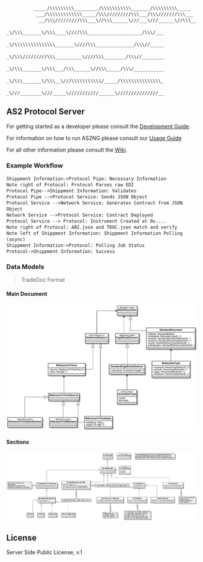 


              _____/\\\\\\\\\_________/\\\\\\\\\\\_______/\\\\\\\\\_____        
               ___/\\\\\\\\\\\\\_____/\\\/////////\\\___/\\\///////\\\___       
                __/\\\/////////\\\___\//\\\______\///___\///______\//\\\__      
                 _\/\\\_______\/\\\____\////\\\____________________/\\\/___     
                   _\/\\\\\\\\\\\\\\\_______\////\\\______________/\\\//_____    
                    _\/\\\/////////\\\__________\////\\\________/\\\//________   
                     _\/\\\_______\/\\\___/\\\______\//\\\_____/\\\/___________  
                      _\/\\\_______\/\\\__\///\\\\\\\\\\\/_____/\\\\\\\\\\\\\\\_ 
                       _\///________\///_____\///////////______\///////////////__




## AS2 Protocol Server

For getting started as a developer please consult the [Development Guide](/.github/DEVELOPMENT.md).

For information on how to run AS2NG please consult our [Usage Guide](/.github/USAGE.md)

For all other information please consult the [Wiki](https://github.com/as2network/as2ng/wiki).

### Example Workflow

```sequence
Shippment Information->Protocol Pipe: Necessary Information
Note right of Protocol: Protocol Parses raw EDI
Protocol Pipe-->Shippment Information: Validates
Protocol Pipe -->Protocol Service: Sends JSON Object
Protocol Service -->Network Service: Generates Contract from JSON Object 
Network Service -->Protocol Service: Contract Deployed
Protocol Service --> Protocol: Instrument Created at 0x....
Note right of Protocol: ABI.json and TDOC.json match and verify
Note left of Shippment Information: Shippment Information Polling (async)
Shippment Information->Protocol: Polling Job Status
Protocol->Shippment Information: Success
```

### Data Models

> TradeDoc Format

#### Main Document

![](https://raw.githubusercontent.com/freight-trust/tdocs/master/src/images/StandardDoc_StandardDocument.png)

####     Sections

![](https://raw.githubusercontent.com/freight-trust/tdocs/master/src/images/StandardDoc_Sections.png)




## License

Server Side Public License, v.1 

